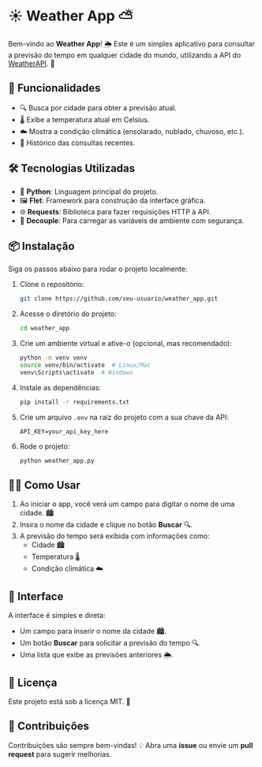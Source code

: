# ☀️ Weather App ⛅

Bem-vindo ao **Weather App**! 🌦️ Este é um simples aplicativo para consultar a previsão do tempo em qualquer cidade do mundo, utilizando a API do [WeatherAPI](https://www.weatherapi.com/). 🔮

## 🚀 Funcionalidades
- 🔍 Busca por cidade para obter a previsão atual.
- 🌡️ Exibe a temperatura atual em Celsius.
- ☁️ Mostra a condição climática (ensolarado, nublado, chuvoso, etc.).
- 📝 Histórico das consultas recentes.

## 🛠️ Tecnologias Utilizadas
- 🐍 **Python**: Linguagem principal do projeto.
- 🖼️ **Flet**: Framework para construção da interface gráfica.
- 🌐 **Requests**: Biblioteca para fazer requisições HTTP à API.
- 🔑 **Decouple**: Para carregar as variáveis de ambiente com segurança.

## 📦 Instalação

Siga os passos abaixo para rodar o projeto localmente:

1. Clone o repositório:
   ```bash
   git clone https://github.com/seu-usuario/weather_app.git
   ```

2. Acesse o diretório do projeto:
   ```bash
   cd weather_app
   ```

3. Crie um ambiente virtual e ative-o (opcional, mas recomendado):
   ```bash
   python -m venv venv
   source venv/bin/activate  # Linux/Mac
   venv\Scripts\activate  # Windows
   ```

4. Instale as dependências:
   ```bash
   pip install -r requirements.txt
   ```

5. Crie um arquivo `.env` na raiz do projeto com a sua chave da API:
   ```env
   API_KEY=your_api_key_here
   ```

6. Rode o projeto:
   ```bash
   python weather_app.py
   ```

## 🧑‍💻 Como Usar

1. Ao iniciar o app, você verá um campo para digitar o nome de uma cidade. 🏙️
2. Insira o nome da cidade e clique no botão **Buscar** 🔍.
3. A previsão do tempo será exibida com informações como:
   - Cidade 🏙️
   - Temperatura 🌡️
   - Condição climática ☁️

## 🎨 Interface

A interface é simples e direta:

- Um campo para inserir o nome da cidade 🏙️.
- Um botão **Buscar** para solicitar a previsão do tempo 🔍.
- Uma lista que exibe as previsões anteriores 🌦️.

## 📄 Licença

Este projeto está sob a licença MIT. 📜

## 🤝 Contribuições

Contribuições são sempre bem-vindas! 💡 Abra uma **issue** ou envie um **pull request** para sugerir melhorias.
